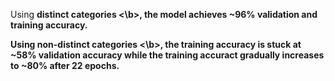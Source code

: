 Using <b> distinct categories <\b>, the model achieves ~96% validation and training accuracy. 

Using <b> non-distinct categories <\b>, the training accuracy is stuck at ~58% validation accuracy 
while the training accuract gradually increases to ~80% after 22 epochs.
